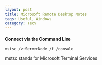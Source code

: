 ```yaml
---
layout: post
title: Microsoft Remote Desktop Notes
tags: Useful, Windows
category: Tech
---
```

#### Connect via the Command Line ####

~~~
mstsc /v:ServerNode /f /console
~~~

mstsc stands for Microsoft Terminal Services

